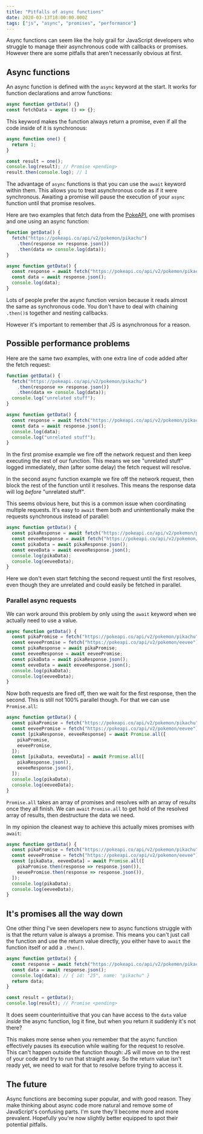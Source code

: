 ```yaml
---
title: "Pitfalls of async functions"
date: 2020-03-13T18:00:00.000Z
tags: ["js", "async", "promises", "performance"]
---
```


Async functions can seem like the holy grail for JavaScript developers who struggle to manage their asynchronous code with callbacks or promises. However there are some pitfalls that aren't necessarily obvious at first.

## Async functions

An async function is defined with the `async` keyword at the start. It works for function declarations and arrow functions:

```js
async function getData() {}
const fetchData = async () => {};
```

This keyword makes the function always return a promise, even if all the code inside of it is synchronous:

```js
async function one() {
  return 1;
}

const result = one();
console.log(result); // Promise <pending>
result.then(console.log); // 1
```

The advantage of `async` functions is that you can use the `await` keyword within them. This allows you to treat asynchronous code as if it were synchronous. Awaiting a promise will pause the execution of your `async` function until that promise resolves.

Here are two examples that fetch data from the [PokeAPI](https://pokeapi.co), one with promises and one using an async function:

```js
function getData() {
  fetch("https://pokeapi.co/api/v2/pokemon/pikachu")
    .then(response => response.json())
    .then(data => console.log(data));
}
```

```js
async function getData() {
  const response = await fetch("https://pokeapi.co/api/v2/pokemon/pikachu");
  const data = await response.json();
  console.log(data);
}
```

Lots of people prefer the async function version because it reads almost the same as synchronous code. You don't have to deal with chaining `.then()`s together and nesting callbacks.

However it's important to remember that JS is asynchronous for a reason.

## Possible performance problems

Here are the same two examples, with one extra line of code added after the fetch request:

```js
function getData() {
  fetch("https://pokeapi.co/api/v2/pokemon/pikachu")
    .then(response => response.json())
    .then(data => console.log(data));
  console.log("unrelated stuff");
}
```

```js
async function getData() {
  const response = await fetch("https://pokeapi.co/api/v2/pokemon/pikachu");
  const data = await response.json();
  console.log(data);
  console.log("unrelated stuff");
}
```

In the first promise example we fire off the network request and then keep executing the rest of our function. This means we see "unrelated stuff" logged immediately, _then_ (after some delay) the fetch request will resolve.

In the second async function example we fire off the network request, then block the rest of the function until it resolves. This means the response data will log _before_ "unrelated stuff".

This seems obvious here, but this is a common issue when coordinating multiple requests. It's easy to `await` them both and unintentionally make the requests synchronous instead of parallel:

```js
async function getData() {
  const pikaResponse = await fetch("https://pokeapi.co/api/v2/pokemon/pikachu");
  const eeveeResponse = await fetch("https://pokeapi.co/api/v2/pokemon/eevee");
  const pikaData = await pikaResponse.json();
  const eeveData = await eeveeResponse.json();
  console.log(pikaData);
  console.log(eeveeData);
}
```

Here we don't even start fetching the second request until the first resolves, even though they are unrelated and could easily be fetched in parallel.

### Parallel async requests

We can work around this problem by only using the `await` keyword when we actually need to use a value.

```js
async function getData() {
  const pikaPromise = fetch("https://pokeapi.co/api/v2/pokemon/pikachu");
  const eeveePromise = fetch("https://pokeapi.co/api/v2/pokemon/eevee");
  const pikaResponse = await pikaPromise;
  const eeveeResponse = await eeveePromise;
  const pikaData = await pikaResponse.json();
  const eeveData = await eeveeResponse.json();
  console.log(pikaData);
  console.log(eeveeData);
}
```

Now both requests are fired off, then we wait for the first response, then the second. This is still not 100% parallel though. For that we can use `Promise.all`:

```js
async function getData() {
  const pikaPromise = fetch("https://pokeapi.co/api/v2/pokemon/pikachu");
  const eeveePromise = fetch("https://pokeapi.co/api/v2/pokemon/eevee");
  const [pikaResponse, eeveeResponse] = await Promise.all([
    pikaPromise,
    eeveePromise,
  ]);
  const [pikaData, eeveeData] = await Promise.all([
    pikaResponse.json(),
    eeveeResponse.json(),
  ]);
  console.log(pikaData);
  console.log(eeveeData);
}
```

`Promise.all` takes an array of promises and resolves with an array of results once they all finish. We can `await` `Promise.all` to get hold of the resolved array of results, then destructure the data we need.

In my opinion the cleanest way to achieve this actually mixes promises with `await`:

```js
async function getData() {
  const pikaPromise = fetch("https://pokeapi.co/api/v2/pokemon/pikachu");
  const eeveePromise = fetch("https://pokeapi.co/api/v2/pokemon/eevee");
  const [pikaData, eeveeData] = await Promise.all([
    pikaPromise.then(response => response.json()),
    eeveePromise.then(response => response.json()),
  ]);
  console.log(pikaData);
  console.log(eeveeData);
}
```

## It's promises all the way down

One other thing I've seen developers new to async functions struggle with is that the return value is always a promise. This means you can't just call the function and use the return value directly, you either have to `await` the function itself or add a `.then()`.

```js
async function getData() {
  const response = await fetch("https://pokeapi.co/api/v2/pokemon/pikachu");
  const data = await response.json();
  console.log(data); // { id: "25", name: "pikachu" }
  return data;
}

const result = getData();
console.log(result); // Promise <pending>
```

It does seem counterintuitive that you can have access to the `data` value _inside_ the async function, log it fine, but when you return it suddenly it's not there?

This makes more sense when you remember that the async function effectively pauses its execution while waiting for the request to resolve. This can't happen outside the function though: JS will move on to the rest of your code and try to run that straight away. So the return value isn't ready yet, we need to wait for that to resolve before trying to access it.

## The future

Async functions are becoming super popular, and with good reason. They make thinking about async code more natural and remove some of JavaScript's confusing parts. I'm sure they'll become more and more prevalent. Hopefully you're now slightly better equipped to spot their potential pitfalls.
